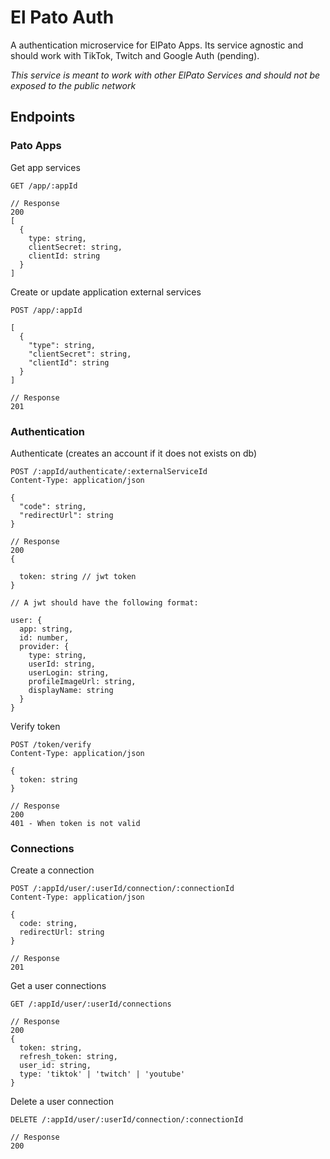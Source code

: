 # El Pato Auth

A authentication microservice for ElPato Apps. Its service agnostic and should work with TikTok, Twitch and Google Auth (pending).


*This service is meant to work with other ElPato Services and should not be exposed to the public network*


## Endpoints

### Pato Apps

Get app services

```
GET /app/:appId

// Response
200
[
  {
    type: string,
    clientSecret: string,
    clientId: string
  }
]
```

Create or update application external services
```
POST /app/:appId

[
  {
    "type": string,
    "clientSecret": string,
    "clientId": string
  }
]

// Response
201
```

### Authentication

Authenticate (creates an account if it does not exists on db)
```
POST /:appId/authenticate/:externalServiceId
Content-Type: application/json

{
  "code": string,
  "redirectUrl": string
}

// Response
200
{

  token: string // jwt token
}

// A jwt should have the following format:

user: {
  app: string,
  id: number,
  provider: {
    type: string,
    userId: string,
    userLogin: string,
    profileImageUrl: string,
    displayName: string
  }
}

```

Verify token
```
POST /token/verify
Content-Type: application/json

{
  token: string
}

// Response
200
401 - When token is not valid
```

### Connections


Create a connection
```
POST /:appId/user/:userId/connection/:connectionId
Content-Type: application/json

{
  code: string,
  redirectUrl: string
}

// Response
201
```


Get a user connections
```
GET /:appId/user/:userId/connections

// Response 
200
{ 
  token: string,
  refresh_token: string,
  user_id: string,
  type: 'tiktok' | 'twitch' | 'youtube'
}
```

Delete a user connection
```
DELETE /:appId/user/:userId/connection/:connectionId

// Response
200
```